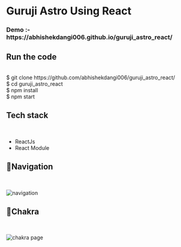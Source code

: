 <h1>Guruji Astro Using React</h1>

<h3> Demo :- https://abhishekdangi006.github.io/guruji_astro_react/ </h3>

<h2>Run the code</h2> <br>
    $ git clone https://github.com/abhishekdangi006/guruji_astro_react/ <br>
    $ cd guruji_astro_react <br>
    $ npm install <br>
    $ npm start <br> 


<h2>Tech stack </h2><br>
<ul>
 <li>ReactJs </li>
 <li>React Module</li>
</ul>

<h2>🔴Navigation</h2> <br>

![navigation](https://github.com/abhishekdangi006/guruji_astro_react/assets/76874880/e168cd5c-44a4-42bd-a79e-69ed122bb11c)


<h2>🔴Chakra</h2> <br>

![chakra page](https://github.com/abhishekdangi006/guruji_astro_react/assets/76874880/c85d521a-cffc-42f3-aa32-c9557c9dd499)
